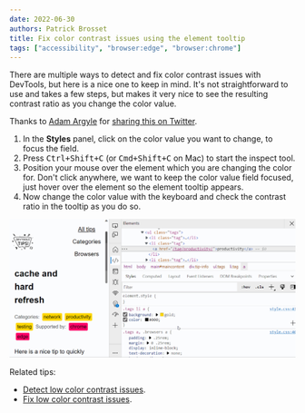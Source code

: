 ```yaml
---
date: 2022-06-30
authors: Patrick Brosset
title: Fix color contrast issues using the element tooltip
tags: ["accessibility", "browser:edge", "browser:chrome"]
---
```


There are multiple ways to detect and fix color contrast issues with DevTools, but here is a nice one to keep in mind. It's not straightforward to use and takes a few steps, but makes it very nice to see the resulting contrast ratio as you change the color value.

Thanks to [Adam Argyle](https://twitter.com/argyleink) for [sharing this on Twitter](https://twitter.com/argyleink/status/1255236249255845892).

1. In the **Styles** panel, click on the color value you want to change, to focus the field.
1. Press <kbd>Ctrl+Shift+C</kbd> (or <kbd>Cmd+Shift+C</kbd> on Mac) to start the inspect tool.
1. Position your mouse over the element which you are changing the color for. Don't click anywhere, we want to keep the color value field focused, just hover over the element so the element tooltip appears.
1. Now change the color value with the keyboard and check the contrast ratio in the tooltip as you do so.

![GIF animation of the Elements panel in Microsoft Edge. User clicks on color value, then activates the inspect tool, then hovers over an element on the page, then uses the arrow keys to change the color. We see the element tooltip showing the background and text colors as well as the resulting contrast.](/assets/img/fix-color-contrast-issues-with-element-tooltip.gif)

Related tips:

* [Detect low color contrast issues](../detect-low-color-contrast).
* [Fix low color contrast issues](../fix-color-contrast-issues).
